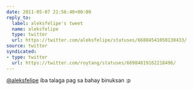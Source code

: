 ```yaml
---
date: 2011-05-07 21:56:40+00:00
reply_to:
  label: aleksfelipe's tweet
  name: aleksfelipe
  type: twitter
  url: https://twitter.com/aleksfelipe/statuses/66884541050130433/
source: twitter
syndicated:
- type: twitter
  url: https://twitter.com/roytang/statuses/66984819162218496/
---
```


[@aleksfelipe](https://twitter.com/aleksfelipe/) iba talaga pag sa bahay binuksan :p